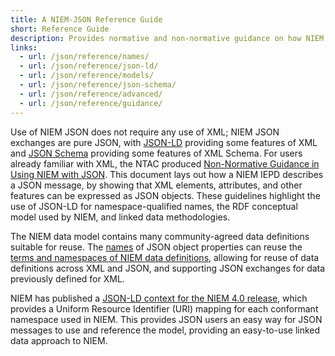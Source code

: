 ```yaml
---
title: A NIEM-JSON Reference Guide
short: Reference Guide
description: Provides normative and non-normative guidance on how NIEM and JSON are used, including lots of examples.
links:
  - url: /json/reference/names/
  - url: /json/reference/json-ld/
  - url: /json/reference/models/
  - url: /json/reference/json-schema/
  - url: /json/reference/advanced/
  - url: /json/reference/guidance/
---
```


Use of NIEM JSON does not require any use of XML; NIEM JSON exchanges are pure
JSON, with [JSON-LD](json-ld) providing some features of XML and [JSON
Schema](json-schema) providing some features of XML Schema. For users
already familiar with XML, the NTAC produced
[Non-Normative Guidance in Using NIEM with JSON](guidance).  This document lays
out how a NIEM IEPD describes a JSON message, by showing that XML elements,
attributes, and other features can be expressed as JSON objects. These
guidelines highlight the use of JSON-LD for namespace-qualified names, the RDF
conceptual model used by NIEM, and linked data methodologies.

The NIEM data model contains many community-agreed data definitions suitable for reuse.
The [names](names) of JSON object properties can reuse the [terms and
namespaces of NIEM data definitions](names), allowing for reuse of data
definitions across XML and JSON, and supporting JSON exchanges for data
previously defined for XML.

NIEM has published a [JSON-LD context for the NIEM 4.0
release](https://release.niem.gov/jsonld-context/niem-4.0-context.jsonld),
which provides a Uniform Resource Identifier (URI) mapping for each
conformant namespace used in NIEM. This provides JSON users an easy way for
JSON messages to use and reference the model, providing an easy-to-use
linked data approach to NIEM.

